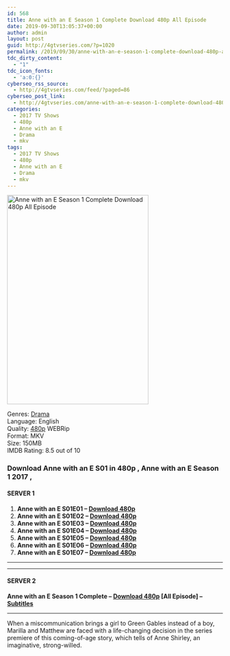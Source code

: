 ```yaml
---
id: 568
title: Anne with an E Season 1 Complete Download 480p All Episode
date: 2019-09-30T13:05:37+00:00
author: admin
layout: post
guid: http://4gtvseries.com/?p=1020
permalink: /2019/09/30/anne-with-an-e-season-1-complete-download-480p-all-episode-3/
tdc_dirty_content:
  - "1"
tdc_icon_fonts:
  - 'a:0:{}'
cyberseo_rss_source:
  - http://4gtvseries.com/feed/?paged=86
cyberseo_post_link:
  - http://4gtvseries.com/anne-with-an-e-season-1-complete-download-480p-all-episode/
categories:
  - 2017 TV Shows
  - 480p
  - Anne with an E
  - Drama
  - mkv
tags:
  - 2017 TV Shows
  - 480p
  - Anne with an E
  - Drama
  - mkv
---
```

<img loading="lazy" class="aligncenter" src="https://4.bp.blogspot.com/-Le8JobKUwKo/XZH6pW3_zxI/AAAAAAAAAS8/OMRFUIihZjUQ7elC92KFZyehcurb2JXtgCK4BGAYYCw/s1600/Anne%2Bwith%2Ban%2BE%2BSeason%2B1.jpg" alt="Anne with an E Season 1 Complete Download 480p All Episode" width="330" height="488" />

Genres:&nbsp;<a href="http://4gtvseries.com/tag/drama/" data-wpel-link="internal">Drama</a>  
Language: English  
Quality:&nbsp;<a href="http://4gtvseries.com/tag/480p/" data-wpel-link="internal">480p</a> WEBRip  
Format: MKV  
Size: 150MB  
IMDB Rating: 8.5 out of 10

### **Download Anne with an E S01 in 480p , Anne with an E Season 1 2017 ,&nbsp;**

#### <span><strong>SERVER 1</strong></span>

  1. **Anne with an E S01E01 – <a href="http://slink.dl480p.xyz/3Hn5D" data-wpel-link="external" target="_blank" rel="nofollow external noopener noreferrer" class="wpel-icon-left"><i class="wpel-icon fa fa-download" aria-hidden="true"></i>Download 480p</a>**
  2. **Anne with an E S01E02 – <a href="http://slink.dl480p.xyz/SJE9Lv3Q" data-wpel-link="external" target="_blank" rel="nofollow external noopener noreferrer" class="wpel-icon-left"><i class="wpel-icon fa fa-download" aria-hidden="true"></i>Download 480p</a>**
  3. **Anne with an E S01E03 – <a href="http://slink.dl480p.xyz/bXNTV" data-wpel-link="external" target="_blank" rel="nofollow external noopener noreferrer" class="wpel-icon-left"><i class="wpel-icon fa fa-download" aria-hidden="true"></i>Download 480p</a>**
  4. **Anne with an E S01E04 – <a href="http://slink.dl480p.xyz/11nU6R" data-wpel-link="external" target="_blank" rel="nofollow external noopener noreferrer" class="wpel-icon-left"><i class="wpel-icon fa fa-download" aria-hidden="true"></i>Download 480p</a>**
  5. **Anne with an E S01E05 – <a href="http://slink.dl480p.xyz/MXtU" data-wpel-link="external" target="_blank" rel="nofollow external noopener noreferrer" class="wpel-icon-left"><i class="wpel-icon fa fa-download" aria-hidden="true"></i>Download 480p</a>**
  6. **Anne with an E S01E06 – <a href="http://slink.dl480p.xyz/VPd2Gh" data-wpel-link="external" target="_blank" rel="nofollow external noopener noreferrer" class="wpel-icon-left"><i class="wpel-icon fa fa-download" aria-hidden="true"></i>Download 480p</a>**
  7. **Anne with an E S01E07 – <a href="http://slink.dl480p.xyz/gVhWu" data-wpel-link="external" target="_blank" rel="nofollow external noopener noreferrer" class="wpel-icon-left"><i class="wpel-icon fa fa-download" aria-hidden="true"></i>Download 480p</a>**

* * *

* * *

#### <span><strong>SERVER 2</strong></span>

**Anne with an E Season 1 Complete – <a href="http://dl480p.xyz/808/" data-wpel-link="external" target="_blank" rel="nofollow external noopener noreferrer" class="wpel-icon-left"><i class="wpel-icon fa fa-download" aria-hidden="true"></i>Download 480p</a> [All Episode] – <a href="https://subscene.com/subtitles/anne-first-season" data-wpel-link="external" target="_blank" rel="nofollow external noopener noreferrer" class="wpel-icon-left"><i class="wpel-icon fa fa-download" aria-hidden="true"></i>Subtitles</a>**

* * *

When a miscommunication brings a girl to Green Gables instead of a boy, Marilla and Matthew are faced with a life-changing decision in the series premiere of this coming-of-age story, which tells of Anne Shirley, an imaginative, strong-willed.

<div align="center">
</div>